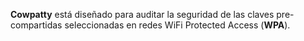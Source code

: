  **Cowpatty** está diseñado para auditar la seguridad de las claves pre-compartidas seleccionadas en redes WiFi Protected Access (**WPA**).

